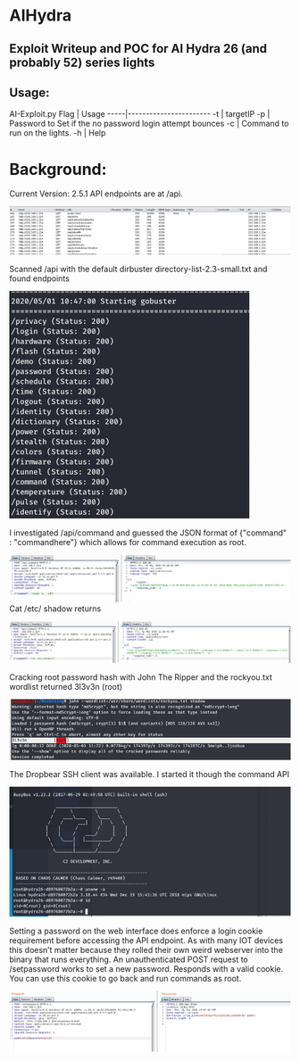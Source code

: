 # AIHydra
## Exploit Writeup and POC for AI Hydra 26 (and probably 52) series lights 

## Usage: 
AI-Exploit.py
Flag | Usage
-----|-----------------------
-t | targetIP
-p | Password to Set if the no password login attempt bounces
-c | Command to run on the lights. 
-h | Help 

# Background: 

Current Version: 2.5.1
API endpoints are at /api.

![API Endpoints](https://github.com/Laransec/AIHydra/blob/master/Pics/1.png)

Scanned /api with the default dirbuster directory-list-2.3-small.txt and found endpoints

![API Enumeration](https://github.com/Laransec/AIHydra/blob/master/Pics/2.png)

I investigated /api/command and guessed the JSON format of {"command" : "commandhere"} which allows for command execution as root.

![Command Execution](https://github.com/Laransec/AIHydra/blob/master/Pics/3.png)
Cat /etc/ shadow returns 

![Shadow File](https://github.com/Laransec/AIHydra/blob/master/Pics/4.png)

Cracking root password hash with John The Ripper and the rockyou.txt wordlist returned
 3l3v3n           (root)
 
 ![Cracking](https://github.com/Laransec/AIHydra/blob/master/Pics/5.png)


The Dropbear SSH client was available. I started it though the command API 

![SSH as Root](https://github.com/Laransec/AIHydra/blob/master/Pics/rootshell.png)

Setting a password on the web interface does enforce a login cookie requirement before accessing the API endpoint. As with many IOT devices this doesn’t matter because they rolled their own weird webserver into the binary that runs everything. 
An unauthenticated POST request to /setpassword works to set a new password. Responds with a valid cookie. You can use this cookie to go back and run commands as root. 

![Auth Bypass](https://github.com/Laransec/AIHydra/blob/master/Pics/6.png)

